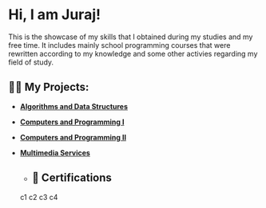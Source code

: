 
<!--
**xforma/xforma** is a ✨ _special_ ✨ repository because its `README.md` (this file) appears on your GitHub profile.

Here are some ideas to get you started:

- 🔭 I’m currently working on ...
- 🌱 I’m currently learning ...
- 👯 I’m looking to collaborate on ...
- 🤔 I’m looking for help with ...
- 💬 Ask me about ...
- 📫 How to reach me: ...
- 😄 Pronouns: ...
- ⚡ Fun fact: ...
-->
<h1>Hi, I am Juraj!</h1> This is the showcase of my skills that I obtained during my studies and my free time. It includes mainly school programming courses that were rewritten according to my knowledge and some other activies regarding my field of study.

<h2>👨‍💻 My Projects:</h2>

- <b>[Algorithms and Data Structures](https://github.com/xforma/Data-Structures-and-Algorithms)</b>
- <b> [Computers and Programming I](https://github.com/xforma/Computers-and-Programming-I) </b>
- <b> [Computers and Programming II](https://github.com/xforma/Computers-and-Programming-II) </b>
- <b> [Multimedia Services](https://github.com/xforma/Multimedia-Services) </b>

  - <h2>📜 Certifications </h2>
  c1
  c2
  c3
  c4
